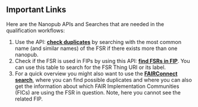 ## **Important Links**

Here are the Nanopub APIs and Searches that are needed in the qualification workflows:
1. Use the API: [**check duplicates**](https://peta-pico.github.io/tapas/tapas.html?api=peta-pico/dsw-nanopub-api&op=/find_gofair_qualified_things_x) by searching with the most common name (and similar names) of the FSR if there exists more than one nanopub.
2. Check if the FSR is used in FIPs by using this API: [**find FSRs in FIP**]([https://knowledgepixels.com/csv_viewer/?u=https%3A%2F%2Fraw.githubusercontent.com%2Fpeta-pico%2Fdsw-nanopub-api%2Frefs%2Fheads%2Fmain%2Ftables%2Fv3%2Fmatrix_reduced.csv](https://knowledgepixels.com/csv_viewer/?u=https%3A%2F%2Fraw.githubusercontent.com%2Fpeta-pico%2Fdsw-nanopub-api%2Frefs%2Fheads%2Fmain%2Ftables%2Fmatrix_reduced.csv)). You can use this table to search for the FSR Thing URI or its label.
3. For a quick overview you might also want to use the [**FAIRConnect search**](https://fairconnect.pro/search-fair-nanopublications/), where you can find possible duplicates and where you can also get the information about which FAIR Implementation Communities (FICs) are using the FSR in question. Note, here you cannot see the related FIP. 
